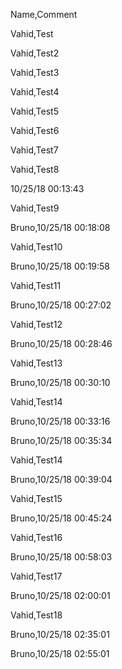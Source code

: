 Name,Comment

Vahid,Test 

Vahid,Test2

Vahid,Test3

Vahid,Test4

Vahid,Test5

Vahid,Test6

Vahid,Test7

Vahid,Test8

10/25/18 00:13:43

Vahid,Test9

Bruno,10/25/18 00:18:08

Vahid,Test10

Bruno,10/25/18 00:19:58

Vahid,Test11

Bruno,10/25/18 00:27:02

Vahid,Test12

Bruno,10/25/18 00:28:46

Vahid,Test13

Bruno,10/25/18 00:30:10

Vahid,Test14

Bruno,10/25/18 00:33:16

Bruno,10/25/18 00:35:34

Vahid,Test14

Bruno,10/25/18 00:39:04

Vahid,Test15

Bruno,10/25/18 00:45:24

Vahid,Test16

Bruno,10/25/18 00:58:03

Vahid,Test17

Bruno,10/25/18 02:00:01

Vahid,Test18

Bruno,10/25/18 02:35:01

Bruno,10/25/18 02:55:01
